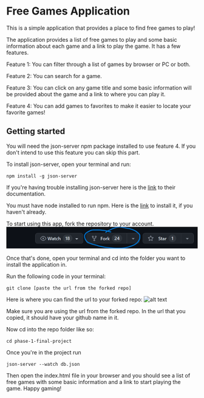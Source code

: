 # Free Games Application

This is a simple application that provides a place to find free games to play!

The application provides a list of free games to play and some basic information about each game and a link to play the game. It has a few features. 

Feature 1: You can filter through a list of games by browser or PC or both.

Feature 2: You can search for a game. 

Feature 3: You can click on any game title and some basic information will be provided about the game and a link to where you can play it. 

Feature 4: You can add games to favorites to make it easier to locate your favorite games!

## Getting started 
You will need the json-server npm package installed to use feature 4. If you don't intend to use this feature you can skip this part. 

To install json-server, open your terminal and run: 
```
npm install -g json-server
```
If you're having trouble installing json-server here is the [link](https://www.npmjs.com/package/json-server) to their documentation. 

You must have node installed to run npm. Here is the [link](https://nodejs.org/en/download) to install it, if you haven't already. 

To start using this app, fork the repository to your account. 
![alt text](./images/fork.png)

Once that's done, open your terminal and cd into the 
folder you want to install the application in. 

Run the following code in your terminal: 
```
git clone [paste the url from the forked repo]
```
Here is where you can find the url to your forked repo:
![alt text](./images/clone%20url.gif)

Make sure you are using the url from the forked repo. In the url that you copied, it should have your github name in it. 

Now cd into the repo folder like so: 
 ```
 cd phase-1-final-project
 ```

 Once you're in the project run 
 ```
 json-server --watch db.json
 ```
Then open the index.html file in your browser and you should see a list of free games with some basic information and a link to start playing the game. Happy gaming!


